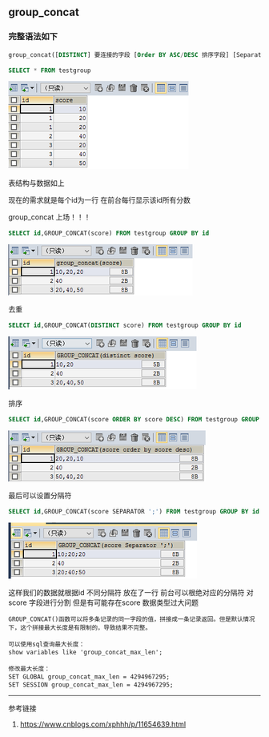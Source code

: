## group_concat

### 完整语法如下

~~~sql
group_concat([DISTINCT] 要连接的字段 [Order BY ASC/DESC 排序字段] [Separator '分隔符'])
~~~


~~~sql
SELECT * FROM testgroup
~~~

![在这里插入图片描述](images/20190520213752998.png)


表结构与数据如上

现在的需求就是每个id为一行 在前台每行显示该id所有分数

group_concat 上场！！！

~~~sql
SELECT id,GROUP_CONCAT(score) FROM testgroup GROUP BY id
~~~

![在这里插入图片描述](images/20190520214411631.png)



去重

~~~sql
SELECT id,GROUP_CONCAT(DISTINCT score) FROM testgroup GROUP BY id
~~~

![在这里插入图片描述](images/20190520214432848.png)



排序

~~~sql
SELECT id,GROUP_CONCAT(score ORDER BY score DESC) FROM testgroup GROUP BY id
~~~

![在这里插入图片描述](images/20190520214501818.png)



最后可以设置分隔符

~~~sql
SELECT id,GROUP_CONCAT(score SEPARATOR ';') FROM testgroup GROUP BY id
~~~

![在这里插入图片描述](images/2019052021452235.png)


这样我们的数据就根据id 不同分隔符 放在了一行 前台可以根绝对应的分隔符 对score 字段进行分割 但是有可能存在score 数据类型过大问题



~~~
GROUP_CONCAT()函数可以将多条记录的同一字段的值，拼接成一条记录返回。但是默认情况下，这个拼接最大长度是有限制的，导致结果不完整。

可以使用sql查询最大长度：
show variables like 'group_concat_max_len';

修改最大长度：
SET GLOBAL group_concat_max_len = 4294967295;
SET SESSION group_concat_max_len = 4294967295;
~~~

---

参考链接

1. https://www.cnblogs.com/xphhh/p/11654639.html